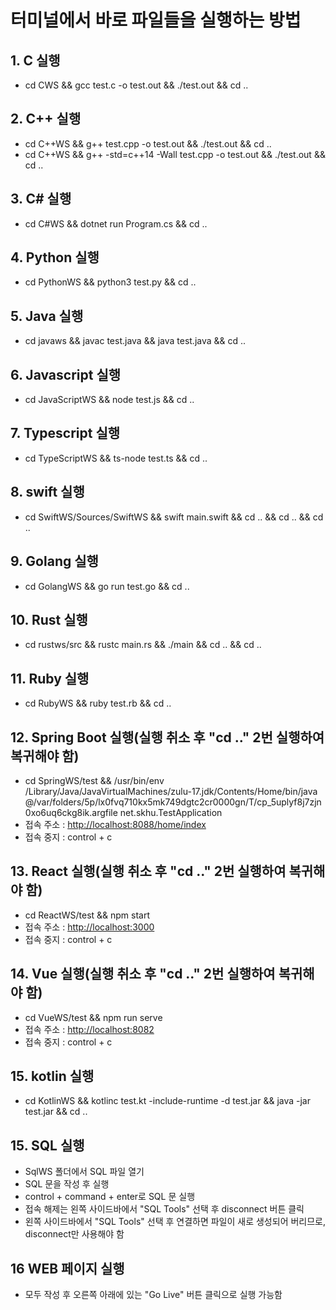 # 터미널에서 바로 파일들을 실행하는 방법

## 1. C 실행

* cd CWS && gcc test.c -o test.out && ./test.out && cd ..

## 2. C++ 실행

* cd C++WS && g++ test.cpp -o test.out && ./test.out && cd ..
* cd C++WS && g++ -std=c++14 -Wall test.cpp -o test.out && ./test.out && cd ..

## 3. C# 실행

* cd C#WS && dotnet run Program.cs && cd ..

## 4. Python 실행

* cd PythonWS && python3 test.py && cd ..

## 5. Java 실행

* cd javaws && javac test.java && java test.java && cd ..

## 6. Javascript 실행

* cd JavaScriptWS && node test.js && cd ..

## 7. Typescript 실행

* cd TypeScriptWS && ts-node test.ts && cd ..

## 8. swift 실행

* cd SwiftWS/Sources/SwiftWS && swift main.swift && cd .. && cd .. && cd ..

## 9. Golang 실행

* cd GolangWS && go run test.go && cd ..

## 10. Rust 실행

* cd rustws/src && rustc main.rs && ./main && cd .. && cd ..

## 11. Ruby 실행

* cd RubyWS && ruby test.rb && cd ..

## 12. Spring Boot 실행(실행 취소 후 "cd .." 2번 실행하여 복귀해야 함)

* cd SpringWS/test && /usr/bin/env /Library/Java/JavaVirtualMachines/zulu-17.jdk/Contents/Home/bin/java @/var/folders/5p/lx0fvq710kx5mk749dgtc2cr0000gn/T/cp_5uplyf8j7zjn0xo6uq6ckg8ik.argfile net.skhu.TestApplication
* 접속 주소 : <http://localhost:8088/home/index>
* 접속 중지 :  control + c

## 13. React 실행(실행 취소 후 "cd .." 2번 실행하여 복귀해야 함)

* cd ReactWS/test && npm start
* 접속 주소 : <http://localhost:3000>
* 접속 중지 : control + c

## 14. Vue 실행(실행 취소 후 "cd .." 2번 실행하여 복귀해야 함)

* cd VueWS/test && npm run serve
* 접속 주소 : <http://localhost:8082>
* 접속 중지 : control + c

## 15. kotlin 실행

* cd KotlinWS && kotlinc test.kt -include-runtime -d test.jar && java -jar test.jar && cd ..

## 15. SQL 실행

* SqlWS 폴더에서 SQL 파일 열기
* SQL 문을 작성 후 실행
* control + command + enter로 SQL 문 실행
* 접속 해제는 왼쪽 사이드바에서 "SQL Tools" 선택 후 disconnect 버튼 클릭
* 왼쪽 사이드바에서 "SQL Tools" 선택 후 연결하면 파일이 새로 생성되어 버리므로, disconnect만 사용해야 함

## 16 WEB 페이지 실행

* 모두 작성 후 오른쪽 아래에 있는 "Go Live" 버튼 클릭으로 실행 가능함
